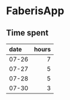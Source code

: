 # FaberisApp

## Time spent

| date  | hours |
| :---- | ----: |
| 07-26 |     7 |
| 07-27 |     5 |
| 07-28 |     5 |
| 07-30 |     3 |
